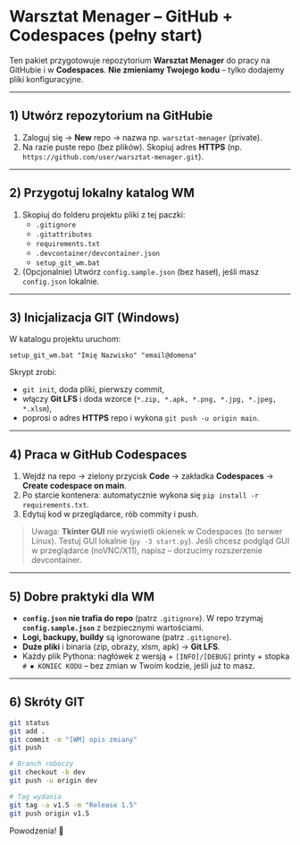 # Warsztat Menager – GitHub + Codespaces (pełny start)

Ten pakiet przygotowuje repozytorium **Warsztat Menager** do pracy na GitHubie i w **Codespaces**.
**Nie zmieniamy Twojego kodu** – tylko dodajemy pliki konfiguracyjne.

---

## 1) Utwórz repozytorium na GitHubie

1. Zaloguj się → **New** repo → nazwa np. `warsztat-menager` (private).
2. Na razie puste repo (bez plików). Skopiuj adres **HTTPS** (np. `https://github.com/user/warsztat-menager.git`).

---

## 2) Przygotuj lokalny katalog WM

1. Skopiuj do folderu projektu pliki z tej paczki:
   - `.gitignore`
   - `.gitattributes`
   - `requirements.txt`
   - `.devcontainer/devcontainer.json`
   - `setup_git_wm.bat`
2. (Opcjonalnie) Utwórz `config.sample.json` (bez haseł), jeśli masz `config.json` lokalnie.

---

## 3) Inicjalizacja GIT (Windows)

W katalogu projektu uruchom:
```
setup_git_wm.bat "Imię Nazwisko" "email@domena"
```

Skrypt zrobi:
- `git init`, doda pliki, pierwszy commit,
- włączy **Git LFS** i doda wzorce (`*.zip, *.apk, *.png, *.jpg, *.jpeg, *.xlsm`),
- poprosi o adres **HTTPS** repo i wykona `git push -u origin main`.

---

## 4) Praca w GitHub Codespaces

1. Wejdź na repo → zielony przycisk **Code** → zakładka **Codespaces** → **Create codespace on main**.
2. Po starcie kontenera: automatycznie wykona się `pip install -r requirements.txt`.
3. Edytuj kod w przeglądarce, rób commity i push.

> Uwaga: **Tkinter GUI** nie wyświetli okienek w Codespaces (to serwer Linux). Testuj GUI lokalnie (`py -3 start.py`). Jeśli chcesz podgląd GUI w przeglądarce (noVNC/X11), napisz – dorzucimy rozszerzenie devcontainer.

---

## 5) Dobre praktyki dla WM

- **`config.json` nie trafia do repo** (patrz `.gitignore`). W repo trzymaj **`config.sample.json`** z bezpiecznymi wartościami.
- **Logi, backupy, buildy** są ignorowane (patrz `.gitignore`).
- **Duże pliki** i binaria (zip, obrazy, xlsm, apk) → **Git LFS**.
- Każdy plik Pythona: nagłówek z wersją + `[INFO]/[DEBUG]` printy + stopka `# ⏹ KONIEC KODU` – bez zmian w Twoim kodzie, jeśli już to masz.

---

## 6) Skróty GIT

```bash
git status
git add .
git commit -m "[WM] opis zmiany"
git push

# Branch roboczy
git checkout -b dev
git push -u origin dev

# Tag wydania
git tag -a v1.5 -m "Release 1.5"
git push origin v1.5
```

Powodzenia! 🚀
